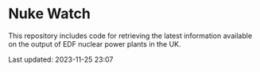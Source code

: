 # Nuke Watch

This repository includes code for retrieving the latest information available on the output of EDF nuclear power plants in the UK.

Last updated: 2023-11-25 23:07
